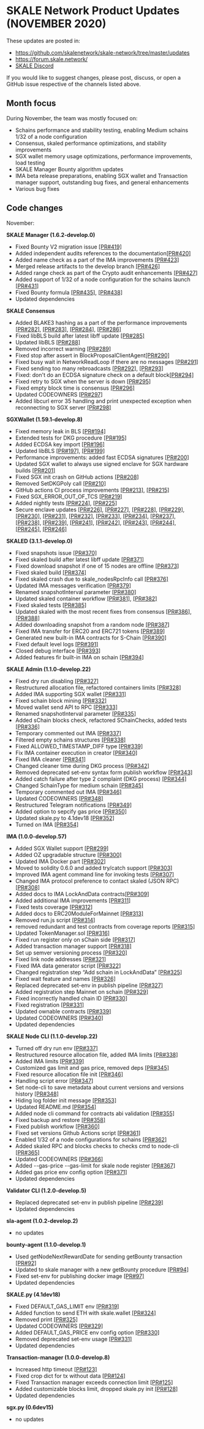 # SKALE Network Product Updates (NOVEMBER 2020)

These updates are posted in: 

-   <https://github.com/skalenetwork/skale-network/tree/master/updates>
-   <https://forum.skale.network/>
-   [SKALE Discord](https://discord.gg/vvUtWJB)

If you would like to suggest changes, please post, discuss, or open a GitHub issue respective of the channels listed above.

## Month focus

During November, the team was mostly focused on:

-   Schains performance and stability testing, enabling Medium schains 1/32 of a node configuration
-   Consensus, skaled performance optimizations, and stability improvements
-   SGX wallet memory usage optimizations, performance improvements, load testing
-   SKALE Manager Bounty algorithm updates
-   IMA beta release preparations, enabling SGX wallet and Transaction manager support, outstanding bug fixes, and general enhancements
-   Various bug fixes


## Code changes

November:

**SKALE Manager (1.6.2-develop.0)**

-   Fixed Bounty V2 migration issue [\[PR#419\]](https://github.com/skalenetwork/skale-manager/pull/419)
-   Added independent audits references to the documentation[\[PR#420\]](https://github.com/skalenetwork/skale-manager/pull/420)
-   Added name check as a part of the IMA improvements [\[PR#423\]](https://github.com/skalenetwork/skale-manager/pull/423)
-   Merged release artifacts to the develop branch [\[PR#426\]](https://github.com/skalenetwork/skale-manager/pull/426)
-   Added range check as part of the Crypto audit enhancements [\[PR#427\]](https://github.com/skalenetwork/skale-manager/pull/427)
-   Added support of 1/32 of a node configuration for the schains launch [\[PR#431\]](https://github.com/skalenetwork/skale-manager/pull/431)
-   Fixed Bounty formula [\[PR#435\]](https://github.com/skalenetwork/skale-manager/pull/435), [\[PR#438\]](https://github.com/skalenetwork/skale-manager/pull/438)
-   Updated dependencies

**SKALE Consensus**

-   Added BLAKE3 hashing as a part of the performance improvements [\[PR#282\]](https://github.com/skalenetwork/skale-consensus/pull/282), [\[PR#283\]](https://github.com/skalenetwork/skale-consensus/pull/283), [\[PR#284\]](https://github.com/skalenetwork/skale-consensus/pull/284), [\[PR#286\]](https://github.com/skalenetwork/skale-consensus/pull/286)
-   Fixed libBLS build after latest libff update [\[PR#285\]](https://github.com/skalenetwork/skale-consensus/pull/285)
-   Updated libBLS [\[PR#288\]](https://github.com/skalenetwork/skale-consensus/pull/288)
-   Removed incorrect warning [\[PR#289\]](https://github.com/skalenetwork/skale-consensus/pull/289)
-   Fixed stop after assert in BlockProposalClientAgent[\[PR#290\]](https://github.com/skalenetwork/skale-consensus/pull/290)
-   Fixed busy wait in NetworkReadLoop if there are no messages [\[PR#291\]](https://github.com/skalenetwork/skale-consensus/pull/291)
-   Fixed sending too many rebroadcasts [\[PR#292\]](https://github.com/skalenetwork/skale-consensus/pull/292), [\[PR#293\]](https://github.com/skalenetwork/skale-consensus/pull/293)
-   Fixed: don't do an ECDSA signature check on a default block[\[PR#294\]](https://github.com/skalenetwork/skale-consensus/pull/294)
-   Fixed retry to SGX when the server is down [\[PR#295\]](https://github.com/skalenetwork/skale-consensus/pull/295)
-   Fixed empty block time is consensus [\[PR#296\]](https://github.com/skalenetwork/skale-consensus/pull/296)
-   Updated CODEOWNERS [\[PR#297\]](https://github.com/skalenetwork/skale-consensus/pull/297)
-   Added libcurl error 35 handling and print unexpected exception when reconnecting to SGX server [\[PR#298\]](https://github.com/skalenetwork/skale-consensus/pull/298)

**SGXWallet (1.59.1-develop.8)**

-   Fixed memory leak in BLS [\[PR#194\]](https://github.com/skalenetwork/SGXWallet/pull/194)
-   Extended tests for DKG procedure [\[PR#195\]](https://github.com/skalenetwork/SGXWallet/pull/195)
-   Added ECDSA key import [\[PR#196\]](https://github.com/skalenetwork/SGXWallet/pull/196)
-   Updated libBLS [\[PR#197\]](https://github.com/skalenetwork/SGXWallet/pull/197), [\[PR#199\]](https://github.com/skalenetwork/SGXWallet/pull/199)
-   Performance improvements: added fast ECDSA signatures [\[PR#200\]](https://github.com/skalenetwork/SGXWallet/pull/200)
-   Updated SGX wallet to always use signed enclave for SGX hardware builds [\[PR#201\]](https://github.com/skalenetwork/SGXWallet/pull/201)
-   Fixed SGX init crash on GitHub actions [\[PR#208\]](https://github.com/skalenetwork/SGXWallet/pull/208)
-   Removed SetDKGPoly call [\[PR#210\]](https://github.com/skalenetwork/SGXWallet/pull/210)
-   GitHub actions CI process improvements [\[PR#213\]](https://github.com/skalenetwork/SGXWallet/pull/213), [\[PR#215\]](https://github.com/skalenetwork/SGXWallet/pull/215)
-   Fixed SGX_ERROR_OUT_OF_TCS  [\[PR#219\]](https://github.com/skalenetwork/SGXWallet/pull/219)
-   Added nightly tests  [\[PR#224\]](https://github.com/skalenetwork/SGXWallet/pull/224), [\[PR#225\]](https://github.com/skalenetwork/SGXWallet/pull/225)
-   Secure enclave updates [\[PR#226\]](https://github.com/skalenetwork/SGXWallet/pull/226), [\[PR#227\]](https://github.com/skalenetwork/SGXWallet/pull/227), [\[PR#228\]](https://github.com/skalenetwork/SGXWallet/pull/228), [\[PR#229\]](https://github.com/skalenetwork/SGXWallet/pull/229), [\[PR#230\]](https://github.com/skalenetwork/SGXWallet/pull/230), [\[PR#231\]](https://github.com/skalenetwork/SGXWallet/pull/231), [\[PR#232\]](https://github.com/skalenetwork/SGXWallet/pull/232), [\[PR#233\]](https://github.com/skalenetwork/SGXWallet/pull/233), [\[PR#234\]](https://github.com/skalenetwork/SGXWallet/pull/234), [\[PR#237\]](https://github.com/skalenetwork/SGXWallet/pull/237), [\[PR#238\]](https://github.com/skalenetwork/SGXWallet/pull/238), [\[PR#239\]](https://github.com/skalenetwork/SGXWallet/pull/239), [\[PR#241\]](https://github.com/skalenetwork/SGXWallet/pull/241), [\[PR#242\]](https://github.com/skalenetwork/SGXWallet/pull/242), [\[PR#243\]](https://github.com/skalenetwork/SGXWallet/pull/243), [\[PR#244\]](https://github.com/skalenetwork/SGXWallet/pull/244), [\[PR#245\]](https://github.com/skalenetwork/SGXWallet/pull/245), [\[PR#246\]](https://github.com/skalenetwork/SGXWallet/pull/246)

**SKALED (3.1.1-develop.0)**

-   Fixed snapshots issue [\[PR#370\]](https://github.com/skalenetwork/skaled/pull/370)
-   Fixed skaled build after latest libff update [\[PR#371\]](https://github.com/skalenetwork/skaled/pull/371)
-   Fixed download snapshot if one of 15 nodes are offline [\[PR#373\]](https://github.com/skalenetwork/skaled/pull/373)
-   Fixed skaled build [\[PR#374\]](https://github.com/skalenetwork/skaled/pull/374)
-   Fixed skaled crash due to skale_nodesRpcInfo call [\[PR#376\]](https://github.com/skalenetwork/skaled/pull/376)
-   Updated IMA messages verification [\[PR#379\]](https://github.com/skalenetwork/skaled/pull/379)
-   Renamed snapshotInterval parameter [\[PR#380\]](https://github.com/skalenetwork/skaled/pull/380)
-   Updated skaled container workflow [\[PR#381\]](https://github.com/skalenetwork/skaled/pull/381), [\[PR#382\]](https://github.com/skalenetwork/skaled/pull/382)
-   Fixed skaled tests [\[PR#385\]](https://github.com/skalenetwork/skaled/pull/385)
-   Updated skaled with the most recent fixes from consensus [\[PR#386\]](https://github.com/skalenetwork/skaled/pull/386), [\[PR#388\]](https://github.com/skalenetwork/skaled/pull/388)
-   Added downloading snapshot from a random node [\[PR#387\]](https://github.com/skalenetwork/skaled/pull/387)
-   Fixed IMA transfer for ERC20 and ERC721 tokens [\[PR#389\]](https://github.com/skalenetwork/skaled/pull/389)
-   Generated new built-in IMA contracts for S-Chain [\[PR#390\]](https://github.com/skalenetwork/skaled/pull/390)
-   Fixed default level logs [\[PR#391\]](https://github.com/skalenetwork/skaled/pull/391)
-   Closed debug interface [\[PR#393\]](https://github.com/skalenetwork/skaled/pull/393)
-   Added features fir built-in IMA on schain [\[PR#394\]](https://github.com/skalenetwork/skaled/pull/394)

**SKALE Admin (1.1.0-develop.22)**

-   Fixed dry run disabling [\[PR#327\]](https://github.com/skalenetwork/skale-admin/pull/327)
-   Restructured allocation file, refactored containers limits [\[PR#328\]](https://github.com/skalenetwork/skale-admin/pull/328)
-   Added IMA supporting SGX wallet [\[PR#331\]](https://github.com/skalenetwork/skale-admin/pull/331)
-   Fixed schain block mining [\[PR#332\]](https://github.com/skalenetwork/skale-admin/pull/332)
-   Moved wallet send API to RPC [\[PR#333\]](https://github.com/skalenetwork/skale-admin/pull/333)
-   Renamed snapshotInterval parameter [\[PR#335\]](https://github.com/skalenetwork/skale-admin/pull/335)
-   Added sChain blocks check, refactored SChainChecks, added tests [\[PR#336\]](https://github.com/skalenetwork/skale-admin/pull/336)
-   Temporary commented out IMA [\[PR#337\]](https://github.com/skalenetwork/skale-admin/pull/337)
-   Filtered empty schains structures [\[PR#338\]](https://github.com/skalenetwork/skale-admin/pull/338)
-   Fixed ALLOWED_TIMESTAMP_DIFF type [\[PR#339\]](https://github.com/skalenetwork/skale-admin/pull/339)
-   Fix IMA container execution in creator [\[PR#340\]](https://github.com/skalenetwork/skale-admin/pull/340)
-   Fixed IMA cleaner [\[PR#341\]](https://github.com/skalenetwork/skale-admin/pull/341)
-   Changed cleaner time during DKG process [\[PR#342\]](https://github.com/skalenetwork/skale-admin/pull/342)
-   Removed deprecated set-env syntax form publish workflow [\[PR#343\]](https://github.com/skalenetwork/skale-admin/pull/343)
-   Added catch failure after type 2 complaint (DKG process)  [\[PR#344\]](https://github.com/skalenetwork/skale-admin/pull/344)
-   Changed SchainType for medium schain [\[PR#345\]](https://github.com/skalenetwork/skale-admin/pull/345)
-   Temporary commented out IMA  [\[PR#346\]](https://github.com/skalenetwork/skale-admin/pull/346)
-   Updated CODEOWNERS  [\[PR#348\]](https://github.com/skalenetwork/skale-admin/pull/348)
-   Restructured Telegram notifications  [\[PR#349\]](https://github.com/skalenetwork/skale-admin/pull/349)
-   Added option to sepcify gas price  [\[PR#350\]](https://github.com/skalenetwork/skale-admin/pull/350)
-   Updated skale.py to 4.1dev18  [\[PR#352\]](https://github.com/skalenetwork/skale-admin/pull/352)
-   Turned on IMA [\[PR#354\]](https://github.com/skalenetwork/skale-admin/pull/354)

**IMA (1.0.0-develop.57)**

-   Added SGX Wallet support [\[PR#299\]](https://github.com/skalenetwork/ima/pull/299)
-   Added OZ upgradable structure [\[PR#300\]](https://github.com/skalenetwork/ima/pull/300)
-   Updated IMA Docker part [\[PR#302\]](https://github.com/skalenetwork/ima/pull/302)
-   Moved to solidity 0.6.0 and added try/catch support [\[PR#303\]](https://github.com/skalenetwork/ima/pull/300)
-   Improved IMA agent command line for invoking tests [\[PR#307\]](https://github.com/skalenetwork/ima/pull/307)
-   Changed IMA protocol preference to contact skaled (JSON RPC)  [\[PR#308\]](https://github.com/skalenetwork/ima/pull/308)
-   Added docs to IMA LockAndData contracts[\[PR#309\]](https://github.com/skalenetwork/ima/pull/309)
-   Added additional IMA improvements [\[PR#311\]](https://github.com/skalenetwork/ima/pull/311)
-   Fixed tests coverage [\[PR#312\]](https://github.com/skalenetwork/ima/pull/312)
-   Added docs to ERC20ModuleForMainnet [\[PR#313\]](https://github.com/skalenetwork/ima/pull/313)
-   Removed run.js script [\[PR#314\]](https://github.com/skalenetwork/ima/pull/314)
-   removed redundant and test contracts from coverage reports [\[PR#315\]](https://github.com/skalenetwork/ima/pull/315)
-   Updated TokenManager.sol  [\[PR#316\]](https://github.com/skalenetwork/ima/pull/316)
-   Fixed run register only on sChain side [\[PR#317\]](https://github.com/skalenetwork/ima/pull/317)
-   Added transaction manager support [\[PR#318\]](https://github.com/skalenetwork/ima/pull/318)
-   Set up semver versioning process [\[PR#320\]](https://github.com/skalenetwork/ima/pull/320)
-   Fixed link node addresses [\[PR#321\]](https://github.com/skalenetwork/ima/pull/321)
-   Fixed IMA data generator script  [\[PR#322\]](https://github.com/skalenetwork/ima/pull/322)
-   Changed registration step “Add schain in LockAndData” [\[PR#325\]](https://github.com/skalenetwork/ima/pull/325)
-   Fixed wait feature and names [\[PR#326\]](https://github.com/skalenetwork/ima/pull/326)
-   Replaced deprecated set-env in publish pipeline [\[PR#327\]](https://github.com/skalenetwork/ima/pull/327)
-   Added registration step Mainnet on schain [\[PR#329\]](https://github.com/skalenetwork/ima/pull/329)
-   Fixed incorrectly handled chain ID [\[PR#330\]](https://github.com/skalenetwork/ima/pull/330)
-   Fixed registration [\[PR#331\]](https://github.com/skalenetwork/ima/pull/331)
-   Updated ownable contracts [\[PR#339\]](https://github.com/skalenetwork/ima/pull/339)
-   Updated CODEOWNERS [\[PR#340\]](https://github.com/skalenetwork/ima/pull/340)
-   Updated dependencies

**SKALE Node CLI (1.1.0-develop.22)**

-   Turned off dry run env [\[PR#337\]](https://github.com/skalenetwork/skale-node-cli/pull/337)
-   Restructured resource allocation file, added IMA limits [\[PR#338\]](https://github.com/skalenetwork/skale-node-cli/pull/338)
-   Added IMA limits [\[PR#339\]](https://github.com/skalenetwork/skale-node-cli/pull/339)
-   Customized gas limit and gas price, removed deps [\[PR#345\]](https://github.com/skalenetwork/skale-node-cli/pull/345)
-   Fixed resource allocation file init [\[PR#346\]](https://github.com/skalenetwork/skale-node-cli/pull/346)
-   Handling script error [\[PR#347\]](https://github.com/skalenetwork/skale-node-cli/pull/347)
-   Set node-cli to save metadata about current versions and versions history [\[PR#348\]](https://github.com/skalenetwork/skale-node-cli/pull/348)
-   Hiding log folder init message [\[PR#353\]](https://github.com/skalenetwork/skale-node-cli/pull/353)
-   Updated README.md [\[PR#354\]](https://github.com/skalenetwork/skale-node-cli/pull/354)
-   Added node cli command for contracts abi validation [\[PR#355\]](https://github.com/skalenetwork/skale-node-cli/pull/355)
-   Fixed backup and restore [\[PR#358\]](https://github.com/skalenetwork/skale-node-cli/pull/358)
-   Fixed publish workflow [\[PR#360\]](https://github.com/skalenetwork/skale-node-cli/pull/360)
-   Fixed set versions Github Actions script [\[PR#361\]](https://github.com/skalenetwork/skale-node-cli/pull/361)
-   Enabled 1/32 of a node configurations for schains [\[PR#362\]](https://github.com/skalenetwork/skale-node-cli/pull/362)
-   Added skaled RPC and blocks checks to checks cmd to node-cli [\[PR#365\]](https://github.com/skalenetwork/skale-node-cli/pull/365)
-   Updated CODEOWNERS [\[PR#366\]](https://github.com/skalenetwork/skale-node-cli/pull/366)
-   Added --gas-price --gas-limit for skale node register [\[PR#367\]](https://github.com/skalenetwork/skale-node-cli/pull/367)
-   Added gas price env config option [\[PR#371\]](https://github.com/skalenetwork/skale-node-cli/pull/371)
-   Updated dependencies

**Validator CLI (1.2.0-develop.5)**

-   Replaced deprecated set-env in publish pipeline  [\[PR#239\]](https://github.com/skalenetwork/validator-cli/pull/239)
-   Updated dependencies

**sla-agent (1.0.2-develop.2)**

-   no updates

**bounty-agent (1.1.0-develop.1)**

-   Used getNodeNextRewardDate for sending getBounty transaction [\[PR#92\]](https://github.com/skalenetwork/bounty-agent/pull/92)
-   Updated to skale manager with a new getBounty procedure [\[PR#94\]](https://github.com/skalenetwork/bounty-agent/pull/94)
-   Fixed set-env for publishing docker image [\[PR#97\]](https://github.com/skalenetwork/bounty-agent/pull/97)
-   Updated dependencies

**SKALE.py (4.1dev18)**

-   Fixed DEFAULT_GAS_LIMIT env [\[PR#319\]](https://github.com/skalenetwork/skale.py/pull/319)
-   Added function to send ETH with skale.wallet [\[PR#324\]](https://github.com/skalenetwork/skale.py/pull/324)
-   Removed print  [\[PR#325\]](https://github.com/skalenetwork/skale.py/pull/325)
-   Updated CODEOWNERS [\[PR#329\]](https://github.com/skalenetwork/skale.py/pull/329)
-   Added DEFAULT_GAS_PRICE env config option  [\[PR#330\]](https://github.com/skalenetwork/skale.py/pull/330)
-   Removed deprecated set-env usage  [\[PR#331\]](https://github.com/skalenetwork/skale.py/pull/331)
-   Updated dependencies


**Transaction-manager (1.0.0-develop.8)**

-   Increased http timeout [\[PR#123\]](https://github.com/skalenetwork/transaction-manager/pull/123)
-   Fixed crop dict for tx without data [\[PR#124\]](https://github.com/skalenetwork/transaction-manager/pull/124)
-   Fixed Transaction manager exceeds connection limit [\[PR#125\]](https://github.com/skalenetwork/transaction-manager/pull/125)
-   Added customizable blocks limit, dropped skale.py init [\[PR#128\]](https://github.com/skalenetwork/transaction-manager/pull/128)
-   Updated dependencies

**sgx.py (0.6dev15)**

-   no updates
